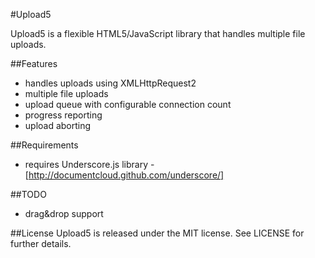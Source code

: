 #Upload5

Upload5 is a flexible HTML5/JavaScript library that handles multiple file uploads.

##Features
* handles uploads using XMLHttpRequest2
* multiple file uploads
* upload queue with configurable connection count
* progress reporting
* upload aborting

##Requirements
* requires Underscore.js library - [http://documentcloud.github.com/underscore/]

##TODO
* drag&drop support

##License
Upload5 is released under the MIT license. See LICENSE for further details.
